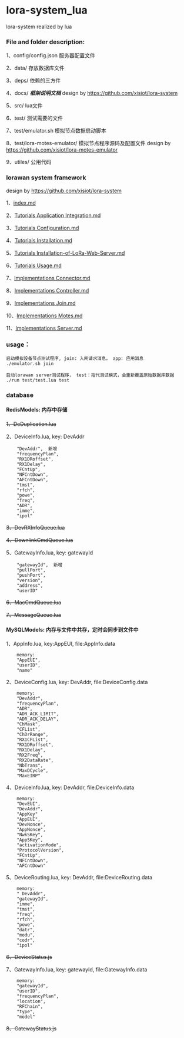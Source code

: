 # lora-system_lua
lora-system realized by lua

### File and folder description:

1、config/config.json 服务器配置文件

2、data/  存放数据库文件

3、deps/  依赖的三方件

4、docs/  ___框架说明文档___ design by https://github.com/xisiot/lora-system

5、src/ lua文件

6、test/ 测试需要的文件

7、test/emulator.sh 模拟节点数据启动脚本

8、test/lora-motes-emulator/ 模拟节点程序源码及配置文件 design by https://github.com/xisiot/lora-motes-emulator

9、utiles/  公用代码

### lorawan system framework 

design by https://github.com/xisiot/lora-system

1、[index.md](/docs/index.md)

2、[Tutorials Application Integration.md](/docs/Tutorials/Application-Integration.md)

3、[Tutorials Configuration.md](/docs/Tutorials/Configuration.md)

4、[Tutorials Installation.md](/docs/Tutorials/Installation.md)

5、[Tutorials Installation-of-LoRa-Web-Server.md](/docs/Tutorials/Installation-of-LoRa-Web-Server.md)

6、[Tutorials Usage.md](/docs/Tutorials/Usage.md)

7、[Implementations Connector.md](/docs/Implementations/Connector.md)

8、[Implementations Controller.md](/docs/Implementations/Controller.md)

9、[Implementations Join.md](/docs/Implementations/Join.md)

10、[Implementations Motes.md](/docs/Implementations/Motes.md)

11、[Implementations Server.md](/docs/Implementations/Server.md)

### usage：

    启动模拟设备节点测试程序, join: 入网请求消息， app: 应用消息
    ./emulator.sh join

    启动lorawan server测试程序， test：指代测试模式，会重新覆盖原始数据库数据
    ./run test/test.lua test 

### database
#### RedisModels:   内存中存储

~~1、DeDuplication.lua~~

2、DeviceInfo.lua,  key: DevAddr

```	
    "DevAddr",  新增
    "frequencyPlan",
    "RX1DRoffset",
    "RX1Delay",
    "FCntUp",
    "NFCntDown",
    "AFCntDown",
    "tmst",
    "rfch",
    "powe",
    "freq",
    "ADR",
    "imme",
    "ipol"
```

~~3、DevRXInfoQueue.lua~~

~~4、DownlinkCmdQueue.lua~~

5、GatewayInfo.lua, key: gatewayId

```
    "gatewayId",  新增
    "pullPort",
    "pushPort",
    "version",
    "address",
    "userID"
```

~~6、MacCmdQueue.lua~~

~~7、MessageQueue.lua~~

#### MySQLModels:   内存与文件中共存，定时会同步到文件中

1、AppInfo.lua, key:AppEUI, file:AppInfo.data

```
    memory:
    "AppEUI",
    "userID",
    "name"
```

2、DeviceConfig.lua, key: DevAddr, file:DeviceConfig.data

```
    memory:
    "DevAddr",
    "frequencyPlan",
    "ADR",
    "ADR_ACK_LIMIT",
    "ADR_ACK_DELAY",
    "ChMask",
    "CFList",
    "ChDrRange",
    "RX1CFList",
    "RX1DRoffset",
    "RX1Delay",
    "RX2Freq",
    "RX2DataRate",
    "NbTrans",
    "MaxDCycle",
    "MaxEIRP"
```

4、DeviceInfo.lua, key: DevAddr, file:DeviceInfo.data

```
    memory:
    "DevEUI",
    "DevAddr",
    "AppKey"
    "AppEUI",
    "DevNonce",
    "AppNonce",
    "NwkSKey",
    "AppSKey",
    "activationMode",
    "ProtocolVersion",
    "FCntUp",
    "NFCntDown",
    "AFCntDown"
```

5、DeviceRouting.lua, key: DevAddr, file:DeviceRouting.data

```
    memory:
    " DevAddr",
    "gatewayId",
    "imme",
    "tmst",
    "freq",
    "rfch",
    "powe",
    "datr",
    "modu",
    "codr",
    "ipol"
```

~~6、DeviceStatus.js~~

7、GatewayInfo.lua, key: gatewayId, file:GatewayInfo.data

```
    memory:
    "gatewayId",
    "userID",
    "frequencyPlan",
    "location",
    "RFChain",
    "type",
    "model"
```

~~8、GatewayStatus.js~~
